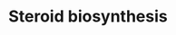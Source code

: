 ---
annotations:
- id: PW:0000040
  parent: classic metabolic pathway
  type: Pathway Ontology
  value: steroid hormone biosynthetic pathway
authors:
- MaintBot
- Andra
- Mkutmon
- Egonw
- Eweitz
description: ''
last-edited: 2022-02-14
organisms:
- Bos taurus
redirect_from:
- /index.php/Pathway:WP1024
- /instance/WP1024
- /instance/WP1024_rr121240
revision: r121240
schema-jsonld:
- '@context': https://schema.org/
  '@id': https://wikipathways.github.io/pathways/WP1024.html
  '@type': Dataset
  creator:
    '@type': Organization
    name: WikiPathways
  description: ''
  keywords:
  - 17-alpha-OH-Pregnenolone
  - 17-alpha-OH-Progesterone
  - Androstenediol
  - Androstenedione
  - CPN1
  - CYP17A1
  - Cholesterol
  - Dihydrotestosterone
  - Estradiol
  - Estrone
  - F13B
  - HSD17B1
  - HSD17B2
  - HSD17B3
  - HSD17B4
  - HSD17B7
  - HSD3B
  - Pregnenolone
  - Progesterone
  - Testosterone
  - dehydroepiandrosterone
  license: CC0
  name: Steroid biosynthesis
seo: CreativeWork
title: Steroid biosynthesis
wpid: WP1024
---